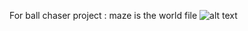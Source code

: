 For ball chaser project : maze is the world file
![alt text]([http://url/to/img.png](https://github.com/tvsrr/ROS_Udacity/blob/main/robot_localized.png))
